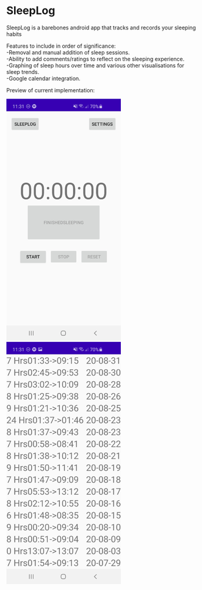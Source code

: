 # SleepLog

SleepLog is a barebones android app that tracks and records your sleeping habits

Features to include in order of significance: <br/>
-Removal and manual addition of sleep sessions.<br/>
-Ability to add comments/ratings to reflect on the sleeping experience.<br/>
-Graphing of sleep hours over time and various other visualisations for sleep trends.<br/>
-Google calendar integration.<br/>

Preview of current implementation:

<img src="demo-images/main-menu.jpg" width="300" />     <img src="demo-images/sleep-log.jpg" width="300" />
